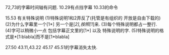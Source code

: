 72,73的字幕时间轴有问题.
10.29有点挡字幕
10.33的命令

15.53 有关特殊说明
(1)特殊说明1和2弄反了(托管是有组织的 开放是自由下载的) 
(2)为什么字幕里一个[1*] 另一个是[*2],按照[1*]来. 
(3)每个特殊说明都占一整行. 
(4)字可以稍微小一点 包括字幕正文里的[1*] 以及 特殊说明的字. 
(5)特殊说明的格式是*[1:blabla]而不是[1*blabla]

27.50 43.11,43.22 45.17 45.51的字幕消失太快.
